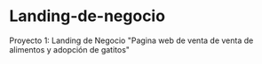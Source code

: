 # Landing-de-negocio
Proyecto 1: Landing de Negocio
"Pagina web de venta de venta de alimentos y adopción de gatitos"
